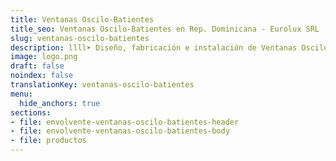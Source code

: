 ```yaml
---
title: Ventanas Oscilo-Batientes
title_seo: Ventanas Oscilo-Batientes en Rep. Dominicana - Eurolux SRL
slug: ventanas-oscilo-batientes
description: llll➤ Diseño, fabricación e instalación de Ventanas Oscilo-Batientes ✅ y todo tipo de envolvente y fachada ligera para su proyecto.
image: logo.png
draft: false
noindex: false
translationKey: ventanas-oscilo-batientes
menu:
  hide_anchors: true
sections:
- file: envolvente-ventanas-oscilo-batientes-header
- file: envolvente-ventanas-oscilo-batientes-body
- file: productos
---
```

